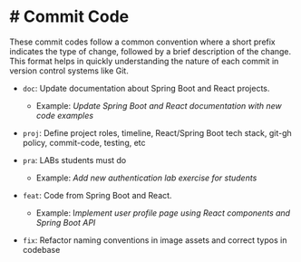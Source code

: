# # Commit Code

These commit codes follow a common convention where a short prefix indicates the type of change, followed by a brief description of the change. This format helps in quickly understanding the nature of each commit in version control systems like Git.

- `doc`:  Update documentation about Spring Boot and React projects.
  
  - Example: *Update Spring Boot and React documentation with new code examples*

- `proj`: Define project roles, timeline, React/Spring Boot tech stack, git-gh policy, commit-code, testing, etc

- `pra`: LABs students must do
  
  - Example: *Add new authentication lab exercise for students*

- `feat`: Code from Spring Boot and React.
  
  - Example: I*mplement user profile page using React components and Spring Boot API*

- `fix`: Refactor naming conventions in image assets and correct typos in codebase
